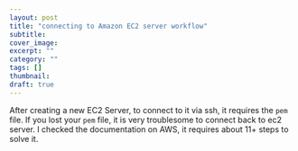 ```yaml
---
layout: post
title: "connecting to Amazon EC2 server workflow"
subtitle: 
cover_image: 
excerpt: ""
category: ""
tags: []
thumbnail: 
draft: true
---
```


After creating a new EC2 Server, to connect to it via ssh, it requires the `pem` file. If you lost your `pem` file, it is very troublesome to connect back to ec2 server. I checked the documentation on AWS, it requires about 11+ steps to solve it.



